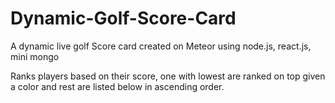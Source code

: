 # Dynamic-Golf-Score-Card
A dynamic live golf Score card created on Meteor using node.js, react.js, mini mongo

Ranks players based on their score, one with lowest are ranked on top given a color and rest are listed below in ascending order.
